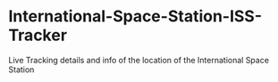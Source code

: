 # International-Space-Station-ISS-Tracker
Live Tracking details and info of the location of the International Space Station
